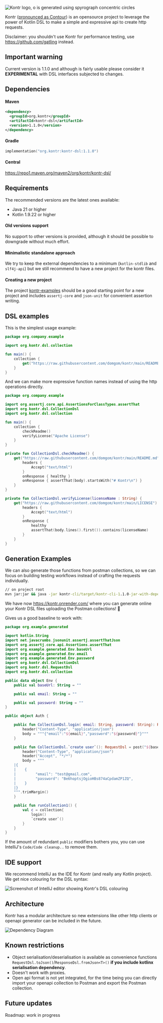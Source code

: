 ![Kontr logo, o is generated using spyrograph concentric circles](.img/kontr-text-and-logo-dark-bg.svg)

Kontr ([pronounced as Contour](https://dictionary.cambridge.org/pronunciation/english/contour)) is an opensource project to leverage the power of Kotlin DSL to make a simple and expressive api to create http requests.

Disclaimer: you shouldn't use Kontr for performance testing, use https://github.com/gatling instead.

## Important warning
Current version is 1.1.0 and although is fairly usable please consider it **EXPERIMENTAL** with DSL interfaces subjected to changes.

## Dependencies
#### Maven
```xml
<dependency>
  <groupId>org.kontr</groupId>
  <artifactId>kontr-dsl</artifactId>
  <version>1.1.0</version>
</dependency>
```
#### Gradle
```kts
implementation("org.kontr:kontr-dsl:1.1.0")
```
#### Central
https://repo1.maven.org/maven2/org/kontr/kontr-dsl/

## Requirements
The recommended versions are the latest ones available:
- Java 21 or higher
- Kotlin 1.9.22 or higher

#### Old versions support
No support to other versions is provided, although it should be possible to downgrade without much effort.
#### Minimalistic standalone approach
We try to keep the external dependencies to a minimum (`kotlin-stdlib` and `slf4j-api`) but we still recommend to have a new project for the kontr files.
#### Creating a new project
The project [kontr-examples](/kontr-examples) should be a good starting point for a new project and includes `assertj-core` and `json-unit` for convenient assertion writing.

## DSL examples
This is the simplest usage example:
```kotlin
package org.company.example

import org.kontr.dsl.collection

fun main() {
    collection {
        get("https://raw.githubusercontent.com/domgom/kontr/main/README.md") { onResponse { ok } }
    }
}
```
And we can make more expressive function names instead of using the http operations directly.

```kotlin
package org.company.example

import org.assertj.core.api.AssertionsForClassTypes.assertThat
import org.kontr.dsl.CollectionDsl
import org.kontr.dsl.collection

fun main() {
    collection {
        checkReadme()
        verifyLicense("Apache License")
    }
}

private fun CollectionDsl.checkReadme() {
    get("https://raw.githubusercontent.com/domgom/kontr/main/README.md") {
        headers {
            Accept("text/html")
        }
        onResponse { healthy }
        onResponse { assertThat(body).startsWith("# Kontr\n") }
    }
}

private fun CollectionDsl.verifyLicense(licenseName : String) {
    get("https://raw.githubusercontent.com/domgom/kontr/main/LICENSE") {
        headers {
            Accept("text/html")
        }
        onResponse {
            healthy
            assertThat(body.lines().first()).contains(licenseName)
        }
    }
}
```

## Generation Examples
We can also generate those functions from postman collections, so we can focus on building testing workflows instead of crafting the requests individually.
```cmd
// on project root
mvn jar:jar && java -jar kontr-cli/target/kontr-cli-1.1.0-jar-with-dependencies.jar gp "kontr-generator-postman/src/test/resources/weather.api.postman_collection.json" "kontr-cli/target/generated-sources/postman" "org.example.generated" "Collection"
```

We have now https://kontr.onrender.com/ where you can generate online your Kontr DSL files uploading the Postman collections! :rocket:

Gives us a good baseline  to work with:
```kotlin
package org.example.generated

import kotlin.String
import net.javacrumbs.jsonunit.assertj.assertThatJson
import org.assertj.core.api.Assertions.assertThat
import org.example.generated.Env.baseUrl
import org.example.generated.Env.email
import org.example.generated.Env.password
import org.kontr.dsl.CollectionDsl
import org.kontr.dsl.RequestDsl
import org.kontr.dsl.collection

public data object Env {
    public val baseUrl: String = ""

    public val email: String = ""

    public val password: String = ""
}

public object Auth {

    public fun CollectionDsl.login( email: String, password: String): RequestDsl = post("${baseUrl}/api/login"){
        header("Content-Type", "application/json")
        body = """{"email":"${email}","password":"${password}"}"""
    }

    public fun CollectionDsl.`create user`(): RequestDsl = post("${baseUrl}/api/user"){
        header("Content-Type", "application/json")
        header("Accept", "*/*")
        body = """
    |{    
    |    {
    |         "email": "test@gmail.com",
    |         "password": "Be6hoptsjOgioHBs874aCpdamZP1ZQ",  
    |    }
    |}
    """.trimMargin()
    }

    public fun runCollection1() {
        val c = collection{
            login()
            `create user`()
        }
    }
}
```
If the amount of redundant `public` modifiers bothers you, you can use IntelliJ's `Code/Code cleanup..` to remove them.

## IDE support
We recommend IntelliJ as the IDE for Kontr (and really any Kotlin project). We get nice colouring for the DSL syntax:

![Screenshot of IntelliJ editor showing Kontr's DSL colouring](.img/weather-api-syntax-hightlight.png)


## Architecture
Kontr has a modular architecture so new extensions like other http clients or openapi generator can be included in the future.


![Dependency Diagram](.img/kontr-deps.svg)


## Known restrictions
- Object serialisation/deserialisation is available as convenience functions `RequestDsl.toJson()`/`ResponseDsl.fromJson<T>()` **if you include kotlinx serialisation dependency**.
- Doesn't work with proxies.
- Open api format is not yet integrated, for the time being you can directly import your openapi collection to Postman and export the Postman collection.

## Future updates
Roadmap: work in progress
